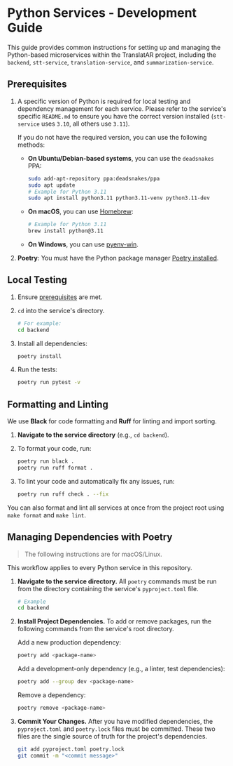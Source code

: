 # Python Services - Development Guide

This guide provides common instructions for setting up and managing the Python-based microservices within the TranslatAR project, including the `backend`, `stt-service`, `translation-service`, and `summarization-service`.

## Prerequisites

1. A specific version of Python is required for local testing and dependency management for each service. Please refer to the service's specific `README.md` to ensure you have the correct version installed (`stt-service` uses `3.10`, all others use `3.11`).

    If you do not have the required version, you can use the following methods:

    - **On Ubuntu/Debian-based systems**, you can use the `deadsnakes` PPA:

        ```sh
        sudo add-apt-repository ppa:deadsnakes/ppa
        sudo apt update
        # Example for Python 3.11
        sudo apt install python3.11 python3.11-venv python3.11-dev
        ```

    - **On macOS**, you can use [Homebrew](https://brew.sh/):

        ```sh
        # Example for Python 3.11
        brew install python@3.11
        ```

    - **On Windows**, you can use [pyenv-win](https://github.com/pyenv-win/pyenv-win).

2. **Poetry**: You must have the Python package manager [Poetry installed](https://python-poetry.org/docs/#installation).

## Local Testing

1. Ensure [prerequisites](#prerequisites) are met.

2. `cd` into the service's directory.

    ```sh
    # For example:
    cd backend
    ```

3. Install all dependencies:

    ```sh
    poetry install
    ```

4. Run the tests:

    ```sh
    poetry run pytest -v
    ```

## Formatting and Linting

We use **Black** for code formatting and **Ruff** for linting and import sorting.

1.  **Navigate to the service directory** (e.g., `cd backend`).

2.  To format your code, run:

    ```sh
    poetry run black .
    poetry run ruff format .
    ```

3.  To lint your code and automatically fix any issues, run:

    ```sh
    poetry run ruff check . --fix
    ```

You can also format and lint all services at once from the project root using `make format` and `make lint`.

## Managing Dependencies with Poetry

> The following instructions are for macOS/Linux.

This workflow applies to every Python service in this repository.

1. **Navigate to the service directory.** All `poetry` commands must be run from the directory containing the service's `pyproject.toml` file.

    ```sh
    # Example
    cd backend
    ```

2. **Install Project Dependencies.** To add or remove packages, run the following commands from the service's root directory.

    Add a new production dependency:

    ```bash
    poetry add <package-name>
    ```

    Add a development-only dependency (e.g., a linter, test dependencies):
    
    ```sh
    poetry add --group dev <package-name>
    ```

    Remove a dependency:

    ```sh
    poetry remove <package-name>
    ```

3. **Commit Your Changes.** After you have modified dependencies, the `pyproject.toml` and `poetry.lock` files must be committed. These two files are the single source of truth for the project's dependencies.

    ```sh
    git add pyproject.toml poetry.lock
    git commit -m "<commit message>"
    ```
